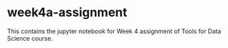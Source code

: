 # week4a-assignment

This contains the jupyter notebook for Week 4 assignment of Tools for Data Science course.
